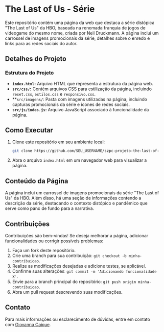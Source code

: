 # The Last of Us - Série

Este repositório contém uma página da web que destaca a série distópica "The Last of Us" da HBO, baseada na renomada franquia de jogos de videogame do mesmo nome, criada por Neil Druckmann. A página inclui um carrossel de imagens promocionais da série, detalhes sobre o enredo e links para as redes sociais do autor.

## Detalhes do Projeto

### Estrutura do Projeto

- **`index.html`:** Arquivo HTML que representa a estrutura da página web.
- **`src/css/`:** Contém arquivos CSS para estilização da página, incluindo `reset.css`, `estilos.css` e `responsivo.css`.
- **`src/imagens/`: Pasta com imagens utilizadas na página, incluindo capturas promocionais da série e ícones de redes sociais.
- **`src/js/indes.js`:** Arquivo JavaScript associado à funcionalidade da página.

## Como Executar

1. Clone este repositório em seu ambiente local:
   ```bash
   git clone https://github.com/SEU_USERNAME/szpc-projeto-the-last-of-us.git
   ```

2. Abra o arquivo `index.html` em um navegador web para visualizar a página.

## Conteúdo da Página

A página inclui um carrossel de imagens promocionais da série "The Last of Us" da HBO. Além disso, há uma seção de informações contendo a descrição da série, destacando o contexto distópico e pandêmico que serve como pano de fundo para a narrativa.

## Contribuições

Contribuições são bem-vindas! Se deseja melhorar a página, adicionar funcionalidades ou corrigir possíveis problemas:

1. Faça um fork deste repositório.
2. Crie uma branch para sua contribuição: `git checkout -b minha-contribuicao`.
3. Realize as modificações desejadas e adicione testes, se aplicável.
4. Confirme suas alterações: `git commit -m 'Adicionando funcionalidade X'`.
5. Envie para a branch principal do repositório: `git push origin minha-contribuicao`.
6. Abra um pull request descrevendo suas modificações.

## Contato

Para mais informações ou esclarecimento de dúvidas, entre em contato com [Giovanna Caique](https://www.linkedin.com/in/giovanna-c-2ab3a792).
